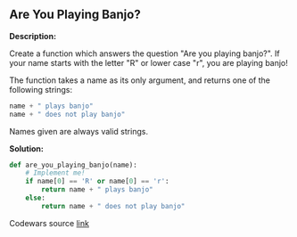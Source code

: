 ## Are You Playing Banjo?

**Description:**

Create a function which answers the question "Are you playing banjo?".
If your name starts with the letter "R" or lower case "r", you are playing banjo!

The function takes a name as its only argument, and returns one of the following strings:


```python
name + " plays banjo" 
name + " does not play banjo"
```
Names given are always valid strings.

**Solution:**

```python
def are_you_playing_banjo(name):
    # Implement me!
    if name[0] == 'R' or name[0] == 'r':
        return name + " plays banjo"
    else:
        return name + " does not play banjo"

```

Codewars source [link](https://www.codewars.com/kata/53af2b8861023f1d88000832/train/python)